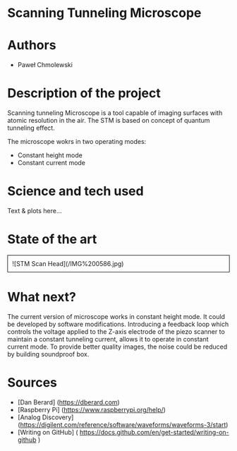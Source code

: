 # Scanning Tunneling Microscope
# Authors 
- Paweł Chmolewski
# Description of the project 
Scanning tunneling Microscope is a tool capable of imaging surfaces with atomic resolution in the air. The STM is based on concept of quantum tunneling effect.

The microscope wokrs in two operating modes:
- Constant height mode
- Constant current mode
  
# Science and tech used 
Text & plots here... 
# State of the art

<div style="border: 1px solid black; padding: 10px;">
  ![STM Scan Head](/IMG%200586.jpg)
</div>

# What next?
The current version of microscope works in constant height mode. It could be developed by software modifications. Introducing a feedback loop which controls the voltage applied to the Z-axis electrode of the piezo scanner to maintain a constant tunneling current, allows it to operate in constant current mode. To provide better quality images, the noise could be reduced by building soundproof box.
# Sources 
- [Dan Berard] (https://dberard.com)
- [Raspberry Pi] (https://www.raspberrypi.org/help/)
- [Analog Discovery] (https://digilent.com/reference/software/waveforms/waveforms-3/start)
- [Writing on GitHub] ( https://docs.github.com/en/get-started/writing-on-github ) 
